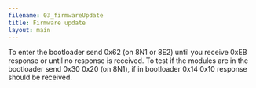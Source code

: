 ```yaml
---
filename: 03_firmwareUpdate
title: Firmware update
layout: main
---
```


To enter the bootloader send 0x62 (on 8N1 or 8E2) until you receive 0xEB response or until no response is received. To test if the modules are in the bootloader send 0x30 0x20 (on 8N1), if in bootloader 0x14 0x10 response should be received.
